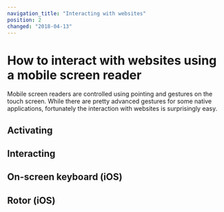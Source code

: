 ```yaml
---
navigation_title: "Interacting with websites"
position: 2
changed: "2018-04-13"
---
```


# How to interact with websites using a mobile screen reader

Mobile screen readers are controlled using pointing and gestures on the touch screen. While there are pretty advanced gestures for some native applications, fortunately the interaction with websites is surprisingly easy.

## Activating

## Interacting

## On-screen keyboard (iOS)

## Rotor (iOS)
